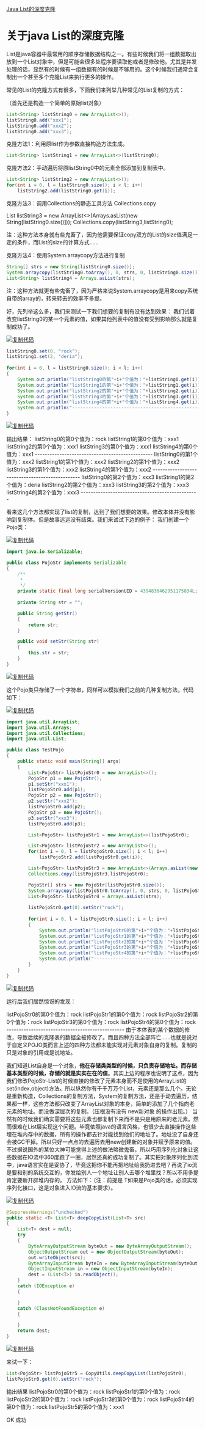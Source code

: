 [Java List的深度克隆](https://www.cnblogs.com/AkazaAkari/p/5940194.html)

# 关于java List的深度克隆

List是java容器中最常用的顺序存储数据结构之一。有些时候我们将一组数据取出放到一个List对象中，但是可能会很多处程序要读取他或者是修改他。尤其是并发处理的话，显然有的时候有一组数据有的时候是不够用的。这个时候我们通常会复制出一个甚至多个克隆List来执行更多的操作。

常见的List的克隆方式有很多，下面我们来列举几种常见的List复制的方式：

（首先还是构造一个简单的原始list对象）

```java
List<String> listString0 = new ArrayList<>();
listString0.add("xxx1");
listString0.add("xxx2");
listString0.add("xxx3");
```

 

克隆方法1：利用原list作为参数直接构造方法生成。

```java
List<String> listString1 = new ArrayList<>(listString0);
```

 

克隆方法2：手动遍历将原listString0中的元素全部添加到复制表中。

```java
List<String> listString2 = new ArrayList<>();
for(int i = 0, l = listString0.size(); i < l; i++)
    listString2.add(listString0.get(i));
```

 

克隆方法3：调用Collections的静态工具方法 Collections.copy

List<String> listString3 = new ArrayList<>(Arrays.asList(new String[listString0.size()]));
Collections.copy(listString3,listString0);

注：这种方法本身就有些鬼畜了，因为他需要保证copy双方的List的size值满足一定的条件，而List的size的计算方式......

 

克隆方法4：使用System.arraycopy方法进行复制

```java
String[] strs = new String[listString0.size()];
System.arraycopy(listString0.toArray(), 0, strs, 0, listString0.size());
List<String> listString4 = Arrays.asList(strs);
```

注：这种方法就更有些鬼畜了，因为严格来说System.arraycopy是用来copy系统自带的array的，转来转去的效率不多提。

 

好，先列举这么多，我们来测试一下我们想要的复制有没有达到效果：
我们试着改变listString0的某一个元素的值，如果其他列表中的值没有受到影响那么就是复制成功了。

[![复制代码](https://common.cnblogs.com/images/copycode.gif)](javascript:void(0);)

```java
listString0.set(0, "rock");
listString1.set(2, "deria");
        
for(int i = 0, l = listString0.size(); i < l; i++)
{
    System.out.println("listString0的第"+i+"个值为："+listString0.get(i));
    System.out.println("listString1的第"+i+"个值为："+listString1.get(i));
    System.out.println("listString2的第"+i+"个值为："+listString2.get(i));
    System.out.println("listString3的第"+i+"个值为："+listString3.get(i));
    System.out.println("listString4的第"+i+"个值为："+listString4.get(i));
    System.out.println("------------------------------------------------");
}        
```

[![复制代码](https://common.cnblogs.com/images/copycode.gif)](javascript:void(0);)

 

输出结果：
listString0的第0个值为：rock
listString1的第0个值为：xxx1
listString2的第0个值为：xxx1
listString3的第0个值为：xxx1
listString4的第0个值为：xxx1
\------------------------------------------------
listString0的第1个值为：xxx2
listString1的第1个值为：xxx2
listString2的第1个值为：xxx2
listString3的第1个值为：xxx2
listString4的第1个值为：xxx2
\------------------------------------------------
listString0的第2个值为：xxx3
listString1的第2个值为：deria
listString2的第2个值为：xxx3
listString3的第2个值为：xxx3
listString4的第2个值为：xxx3
\------------------------------------------------

 

看来这几个方法都实现了list的复制，达到了我们想要的效果。修改本体并没有影响到复制体。但是故事远远没有结束。我们来试试下边的例子：
我们创建一个Pojo类：

[![复制代码](https://common.cnblogs.com/images/copycode.gif)](javascript:void(0);)

```java
import java.io.Serializable;

public class PojoStr implements Serializable
{
    /**
     * 
     */
    private static final long serialVersionUID = 4394836462951175834L;
    
    private String str = "";

    public String getStr()
    {
        return str;
    }

    public void setStr(String str)
    {
        this.str = str;
    }
}
```

[![复制代码](https://common.cnblogs.com/images/copycode.gif)](javascript:void(0);)

这个Pojo类只存储了一个字符串，同样可以模拟我们之前的几种复制方法，代码如下：

[![复制代码](https://common.cnblogs.com/images/copycode.gif)](javascript:void(0);)

```java
import java.util.ArrayList;
import java.util.Arrays;
import java.util.Collections;
import java.util.List;

public class TestPojo
{
    public static void main(String[] args)
    {
        List<PojoStr> listPojoStr0 = new ArrayList<>();
        PojoStr p1 = new PojoStr();
        p1.setStr("xxx1");
        listPojoStr0.add(p1);
        PojoStr p2 = new PojoStr();
        p2.setStr("xxx2");
        listPojoStr0.add(p2);
        PojoStr p3 = new PojoStr();
        p3.setStr("xxx3");
        listPojoStr0.add(p3);

        List<PojoStr> listPojoStr1 = new ArrayList<>(listPojoStr0);

        List<PojoStr> listPojoStr2 = new ArrayList<>();
        for(int i = 0, l = listPojoStr0.size(); i < l; i++)
            listPojoStr2.add(listPojoStr0.get(i));

        List<PojoStr> listPojoStr3 = new ArrayList<>(Arrays.asList(new PojoStr[listPojoStr0.size()]));
        Collections.copy(listPojoStr3,listPojoStr0);

        PojoStr[] strs = new PojoStr[listPojoStr0.size()];
        System.arraycopy(listPojoStr0.toArray(), 0, strs, 0, listPojoStr0.size());
        List<PojoStr> listPojoStr4 = Arrays.asList(strs);
        
        listPojoStr0.get(0).setStr("rock");
        
        for(int i = 0, l = listPojoStr0.size(); i < l; i++)
        {
            System.out.println("listPojoStr0的第"+i+"个值为："+listPojoStr0.get(i).getStr());
            System.out.println("listPojoStr1的第"+i+"个值为："+listPojoStr1.get(i).getStr());
            System.out.println("listPojoStr2的第"+i+"个值为："+listPojoStr2.get(i).getStr());
            System.out.println("listPojoStr3的第"+i+"个值为："+listPojoStr3.get(i).getStr());
            System.out.println("listPojoStr4的第"+i+"个值为："+listPojoStr4.get(i).getStr());
            System.out.println("------------------------------------------------");
        }        
    }
}
```

[![复制代码](https://common.cnblogs.com/images/copycode.gif)](javascript:void(0);)

运行后我们居然惊讶的发现：

listPojoStr0的第0个值为：rock
listPojoStr1的第0个值为：rock
listPojoStr2的第0个值为：rock
listPojoStr3的第0个值为：rock
listPojoStr4的第0个值为：rock
\------------------------------------------------
由于本体表的某个数据的修改，导致后续的克隆表的数据全被修改了。而且四种方法全部阵亡......也就是说对于自定义POJO类而言上述的四种方法都未能实现对元素对象自身的复制。复制的只是对象的引用或是说地址。

我们知道List自身是一个对象，**他在存储类类型的时候，只负责存储地址。而存储基本类型的时候，存储的就是实实在在的值**。其实上边的程序也说明了这点，因为我们修改PojoStr-List的时候直接的修改了元素本身而不是使用的ArrayList的set(index,object)方法。所以纵然你有千千万万个List，元素还是那么几个。无论是重新构造，Collections的复制方法，System的复制方法，还是手动去遍历，结果都一样，这些方法都只改变了ArrayList对象的本身，简单的添加了几个指向老元素的地址。而没做深层次的复制。（压根没有没有 new新对象 的操作出现。）
当然有的时候我们确实需要将这些元素也都复制下来而不是只是用原来的老元素。然而很难在List层实现这个问题。毕竟依照java的语言风格，也很少去直接操作这些埋在堆内存中的数据，所有的操作都去针对能找到他们的地址了。地址没了自身还会被GC干掉。所以只好一点点的去遍历去用new创建新的对象并赋予原来的值。不过据说国外的某位大神可能觉得上述的做法略微鬼畜，所以巧用序列化对象让这些数据在IO流中360度跑了一圈，居然还真的成功复制了。其实把对象序列化到流中，java语言实在是妥协了，毕竟这把你不能再把地址给我扔进去吧？再说了io流是要和别的系统交互的，你发给别人一个地址让别人去哪个堆里找？所以不用多提肯定要新开辟堆内存的。
方法如下：（注：前提是 T如果是Pojo类的话，必须实现序列化接口，这是对象进入IO流的基本要求）。

 

[![复制代码](https://common.cnblogs.com/images/copycode.gif)](javascript:void(0);)

```java
@SuppressWarnings("unchecked")
public static <T> List<T> deepCopyList(List<T> src)
{
    List<T> dest = null;
    try
    {
        ByteArrayOutputStream byteOut = new ByteArrayOutputStream();
        ObjectOutputStream out = new ObjectOutputStream(byteOut);
        out.writeObject(src);
        ByteArrayInputStream byteIn = new ByteArrayInputStream(byteOut.toByteArray());
        ObjectInputStream in = new ObjectInputStream(byteIn);
        dest = (List<T>) in.readObject();
    }
    catch (IOException e)
    {

    }
    catch (ClassNotFoundException e)
    {

    }
    return dest;
}
```

[![复制代码](https://common.cnblogs.com/images/copycode.gif)](javascript:void(0);)

来试一下：

```java
List<PojoStr> listPojoStr5 = CopyUtils.deepCopyList(listPojoStr0);
listPojoStr0.get(0).setStr("rock");
```

输出结果
listPojoStr0的第0个值为：rock
listPojoStr1的第0个值为：rock
listPojoStr2的第0个值为：rock
listPojoStr3的第0个值为：rock
listPojoStr4的第0个值为：rock
listPojoStr5的第0个值为：xxx1

 

OK 成功
